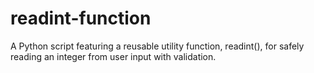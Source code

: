 # readint-function
A Python script featuring a reusable utility function, readint(), for safely reading an integer from user input with validation.
